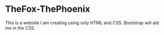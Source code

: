 # TheFox-ThePhoenix
This is a website I am creating using only HTML and CSS. Bootstrap will aid me in the CSS.
